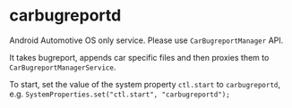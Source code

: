 # carbugreportd

Android Automotive OS only service. Please use `CarBugreportManager` API.

It takes bugreport, appends car specific files and then proxies them to
`CarBugreportManagerService`.

To start, set the value of the system property `ctl.start` to `carbugreportd`,
e.g. `SystemProperties.set("ctl.start", "carbugreportd");`
